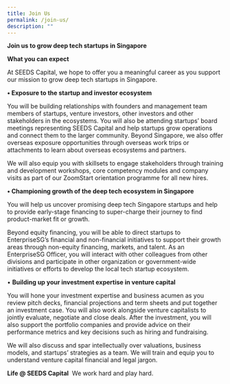 ```yaml
---
title: Join Us
permalink: /join-us/
description: ""
---
```

**Join us to grow deep tech startups in Singapore**


**What you can expect**

At SEEDS Capital, we hope to offer you a meaningful career as you support our mission to grow deep tech startups in Singapore.

**• Exposure to the startup and investor ecosystem**

You will be building relationships with founders and management team members of startups, venture investors, other investors and other stakeholders in the ecosystems. You will also be attending startups’ board meetings representing SEEDS Capital and help startups grow operations and connect them to the larger community.
Beyond Singapore, we also offer overseas exposure opportunities through overseas work trips or attachments to learn about overseas ecosystems and partners. 

We will also equip you with skillsets to engage stakeholders through training and development workshops, core competency modules and company visits as part of our ZoomStart orientation programme for all new hires.


**• Championing growth of the deep tech ecosystem in Singapore**

You will help us uncover promising deep tech Singapore startups and help to provide early-stage financing to super-charge their journey to find product-market fit or growth. 

Beyond equity financing, you will be able to direct startups to EnterpriseSG’s financial and non-financial initiatives to support their growth areas through non-equity financing, markets, and talent. 
As an EnterpriseSG Officer, you will interact with other colleagues from other divisions and participate in other organization or government-wide initiatives or efforts to develop the local tech startup ecosystem.


• **Building up your investment expertise in 
venture capital** 

You will hone your investment expertise and business acumen as you review pitch decks, financial projections and term sheets and put together an investment case. You will also work alongside venture capitalists to jointly evaluate, negotiate and close deals. After the investment, you will also support the portfolio companies and provide advice on their performance metrics and key decisions such as hiring and fundraising.

We will also discuss and spar intellectually over valuations, business models, and startups’ strategies as a team. We will train and equip you to understand venture capital financial and legal jargon. 


**Life @ SEEDS Capital**
![]()
We work hard and play hard.